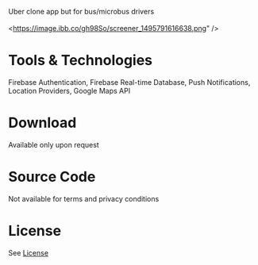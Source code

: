  Uber clone app but for bus/microbus drivers</br></br>
<https://image.ibb.co/gh98So/screener_1495791616638.png" />

# Tools & Technologies
Firebase Authentication, Firebase Real-time Database, Push Notifications, Location Providers, Google Maps API

# Download
Available only upon request

# Source Code
Not available for terms and privacy conditions

# License
See <a href= "https://github.com/Mai-CS/android_abone_app/blob/master/LICENSE"> License </a>
